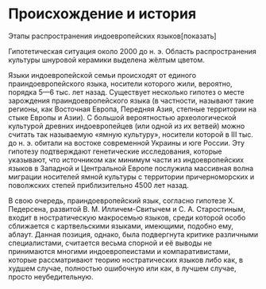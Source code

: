 # Происхождение и история

Этапы распространения индоевропейских языков[показать]

Гипотетическая ситуация около 2000 до н. э.
Область распространения культуры шнуровой керамики выделена 
жёлтым цветом.

Языки индоевропейской семьи происходят от единого 
праиндоевропейского языка, носители которого жили, вероятно, 
порядка 5—6 тыс. лет назад. Существует несколько гипотез о 
месте зарождения праиндоевропейского языка (в частности, 
называют такие регионы, как Восточная Европа, Передняя Азия, 
степные территории на стыке Европы и Азии). С большой 
вероятностью археологической культурой древних 
индоевропейцев (или одной из их ветвей) можно считать так 
называемую «ямную культуру», носители которой в III тыс. до 
н. э. обитали на востоке современной Украины и юге России. 
Эту гипотезу подтверждают генетические исследования, которые 
указывают, что источником как минимум части из 
индоевропейских языков в Западной и Центральной Европе 
послужила массивная волна миграции носителей ямной культуры с 
территории причерноморских и поволжских степей приблизительно 
4500 лет назад.

В свою очередь, праиндоевропейский язык, согласно гипотезе Х. 
Педерсена, развитой В. М. Илличем-Свитычем и С. А. 
Старостиным, входит в ностратическую макросемью языков, среди 
которой особо сближается с картвельскими языками, имеющими, 
подобно ему, аблаут. Данная позиция, однако, была подвергнута 
критике различными специалистами, считается весьма спорной и 
её выводы не принимаются многими индоевропеистами и 
компаративистами, которые рассматривают теорию ностратических 
языков либо как, в худшем случае, полностью ошибочную или 
как, в лучшем случае, просто неубедительную.
